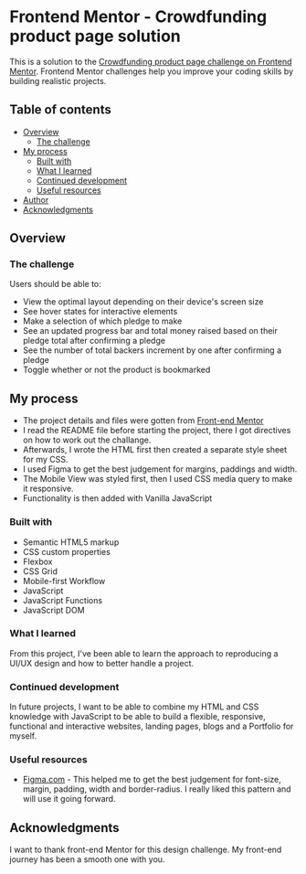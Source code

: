 # Frontend Mentor - Crowdfunding product page solution

This is a solution to the [Crowdfunding product page challenge on Frontend Mentor](https://www.frontendmentor.io/challenges/crowdfunding-product-page-7uvcZe7ZR). Frontend Mentor challenges help you improve your coding skills by building realistic projects. 

## Table of contents

- [Overview](#overview)
  - [The challenge](#the-challenge)
- [My process](#my-process)
  - [Built with](#built-with)
  - [What I learned](#what-i-learned)
  - [Continued development](#continued-development)
  - [Useful resources](#useful-resources)
- [Author](#author)
- [Acknowledgments](#acknowledgments)


## Overview

### The challenge

Users should be able to:

- View the optimal layout depending on their device's screen size
- See hover states for interactive elements
- Make a selection of which pledge to make
- See an updated progress bar and total money raised based on their pledge total after confirming a pledge
- See the number of total backers increment by one after confirming a pledge
- Toggle whether or not the product is bookmarked


## My process

- The project details and files were gotten from [Front-end Mentor](https://www.frontendmentor.io)
- I read the README file before starting the project, there I got directives on how to work out the challange.
- Afterwards, I wrote the HTML first then created a separate style sheet for my CSS.
- I used Figma to get the best judgement for margins, paddings and width.
- The Mobile View was styled first, then I used CSS media query to make it responsive.
- Functionality is then added with Vanilla JavaScript

### Built with

- Semantic HTML5 markup
- CSS custom properties
- Flexbox
- CSS Grid
- Mobile-first Workflow
- JavaScript
- JavaScript Functions
- JavaScript DOM

### What I learned

From this project, I've been able to learn the approach to reproducing a UI/UX design and how to better handle a project.

### Continued development

In future projects, I want to be able to combine my HTML and CSS knowledge with JavaScript to be able to build a flexible, responsive, functional and interactive websites, landing pages, blogs and a Portfolio for myself.

### Useful resources

- [Figma.com](https://figma.com) - This helped me to get the best judgement for font-size, margin, padding, width and border-radius. I really liked this pattern and will use it going forward.


## Acknowledgments

I want to thank front-end Mentor for this design challenge. My front-end journey has been a smooth one with you.